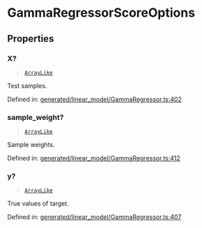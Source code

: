 # GammaRegressorScoreOptions

## Properties

### X?

> [`ArrayLike`](../types/ArrayLike.md)

Test samples.

Defined in:  [generated/linear\_model/GammaRegressor.ts:402](https://github.com/transitive-bullshit/scikit-learn-ts/blob/92ab806/packages/sklearn/src/generated/linear_model/GammaRegressor.ts#L402)

### sample\_weight?

> [`ArrayLike`](../types/ArrayLike.md)

Sample weights.

Defined in:  [generated/linear\_model/GammaRegressor.ts:412](https://github.com/transitive-bullshit/scikit-learn-ts/blob/92ab806/packages/sklearn/src/generated/linear_model/GammaRegressor.ts#L412)

### y?

> [`ArrayLike`](../types/ArrayLike.md)

True values of target.

Defined in:  [generated/linear\_model/GammaRegressor.ts:407](https://github.com/transitive-bullshit/scikit-learn-ts/blob/92ab806/packages/sklearn/src/generated/linear_model/GammaRegressor.ts#L407)
